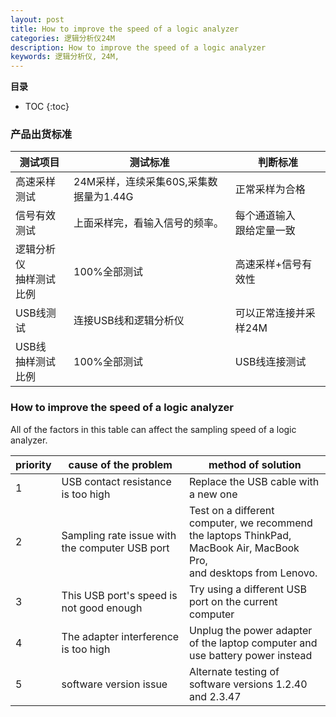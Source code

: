 ```yaml
---
layout: post
title: How to improve the speed of a logic analyzer
categories: 逻辑分析仪24M  
description: How to improve the speed of a logic analyzer
keywords: 逻辑分析仪, 24M, 
---
```


**目录**

* TOC
{:toc}
### 产品出货标准

| 测试项目                     | 测试标准                               | 判断标准                       |
| ---------------------------- | -------------------------------------- | ------------------------------ |
| 高速采样测试                 | 24M采样，连续采集60S,采集数据量为1.44G | 正常采样为合格                 |
| 信号有效测试                 | 上面采样完，看输入信号的频率。         | 每个通道输入<br />跟给定量一致 |
| 逻辑分析仪<br />抽样测试比例 | 100%全部测试                           | 高速采样+信号有效性            |
| USB线测试                    | 连接USB线和逻辑分析仪                  | 可以正常连接并采样24M          |
| USB线<br />抽样测试比例      | 100%全部测试                           | USB线连接测试                  |

### How to improve the speed of a logic analyzer

All of the factors in this table can affect the sampling speed of a logic analyzer.

| priority | cause of the problem                           | method of solution                                           |
| -------- | ---------------------------------------------- | ------------------------------------------------------------ |
| 1        | USB contact resistance is too high             | Replace the USB cable with a new one                         |
| 2        | Sampling rate issue with the computer USB port | Test on a different computer, we recommend<br /> the laptops ThinkPad, MacBook Air, MacBook Pro,<br /> and desktops from Lenovo. |
| 3        | This USB port's speed is not good enough       | Try using a different USB port on the current computer       |
| 4        | The adapter interference is too high           | Unplug the power adapter of the laptop computer and <br />use battery power instead |
| 5        | software version issue                         | Alternate testing of software versions 1.2.40 and 2.3.47     |

